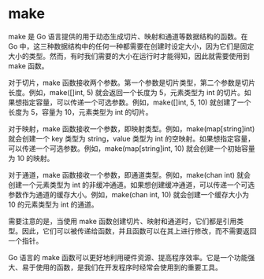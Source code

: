 # make
make 是 Go 语言提供的用于动态生成切片、映射和通道等数据结构的函数。在 Go 中，这三种数据结构中的任何一种都需要在创建时设定大小，因为它们是固定大小的类型。然而，有时我们需要的大小在运行时才能得知，因此就需要使用到 make 函数。

对于切片，make 函数接收两个参数。第一个参数是切片类型，第二个参数是切片长度。例如，make([]int, 5) 就会返回一个长度为 5，元素类型为 int 的切片。如果想指定容量，可以传递一个可选参数。例如，make([]int, 5, 10) 就创建了一个长度为 5，容量为 10，元素类型为 int 的切片。

对于映射，make 函数接收一个参数，即映射类型。例如，make(map[string]int) 就会创建一个 key 类型为 string，value 类型为 int 的空映射。如果想指定容量，可以传递一个可选参数。例如，make(map[string]int, 10) 就会创建一个初始容量为 10 的映射。

对于通道，make 函数接收一个参数，即通道类型。例如，make(chan int) 就会创建一个元素类型为 int 的非缓冲通道。如果想创建缓冲通道，可以传递一个可选参数作为通道的缓存大小。例如，make(chan int, 10) 就会创建一个缓存大小为 10 的元素类型为 int 的通道。

需要注意的是，当使用 make 函数创建切片、映射和通道时，它们都是引用类型。因此，它们可以被传递给函数，并且函数可以在其上进行修改，而不需要返回一个指针。

Go 语言的 make 函数可以更好地利用硬件资源、提高程序效率。它是一个功能强大、易于使用的函数，是我们在开发程序时经常会使用到的重要工具。
